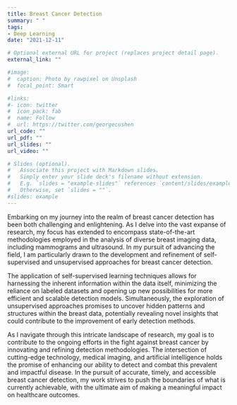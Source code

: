 ```yaml
---
title: Breast Cancer Detection
summary: " "
tags:
- Deep Learning
date: "2021-12-11"

# Optional external URL for project (replaces project detail page).
external_link: ""

#image:
#  caption: Photo by rawpixel on Unsplash
#  focal_point: Smart

#links:
#- icon: twitter
#  icon_pack: fab
#  name: Follow
#  url: https://twitter.com/georgecushen
url_code: ""
url_pdf: ""
url_slides: ""
url_video: ""

# Slides (optional).
#   Associate this project with Markdown slides.
#   Simply enter your slide deck's filename without extension.
#   E.g. `slides = "example-slides"` references `content/slides/example-slides.md`.
#   Otherwise, set `slides = ""`.
#slides: example
---
```



Embarking on my journey into the realm of breast cancer detection has been both challenging and enlightening. As I delve into the vast expanse of research, my focus has extended to encompass state-of-the-art methodologies employed in the analysis of diverse breast imaging data, including mammograms and ultrasound.
In my pursuit of advancing the field, I am particularly drawn to the development and refinement of self-supervised and unsupervised approaches for breast cancer detection.

The application of self-supervised learning techniques allows for harnessing the inherent information within the data itself, minimizing the reliance on labeled datasets and opening up new possibilities for more efficient and scalable detection models. Simultaneously, the exploration of unsupervised approaches promises to uncover hidden patterns and structures within the breast data, potentially revealing novel insights that could contribute to the improvement of early detection methods.

As I navigate through this intricate landscape of research, my goal is to contribute to the ongoing efforts in the fight against breast cancer by innovating and refining detection methodologies. The intersection of cutting-edge technology, medical imaging, and artificial intelligence holds the promise of enhancing our ability to detect and combat this prevalent and impactful disease. In the pursuit of accurate, timely, and accessible breast cancer detection, my work strives to push the boundaries of what is currently achievable, with the ultimate aim of making a meaningful impact on healthcare outcomes.